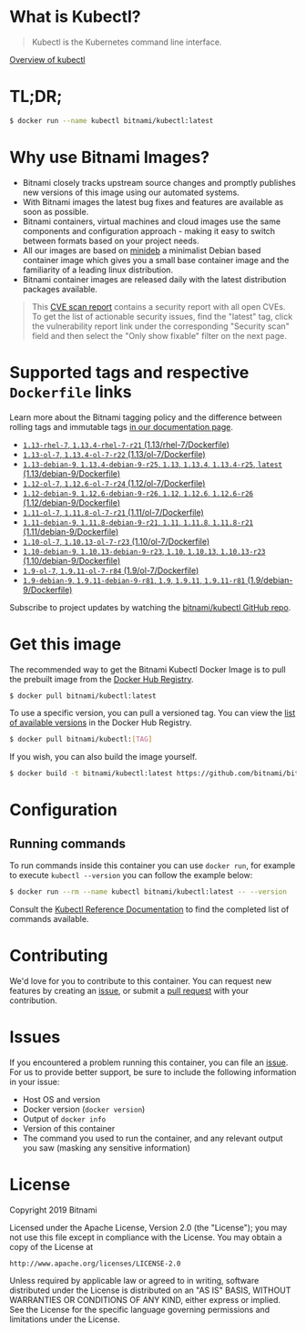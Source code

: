 
# What is Kubectl?

> Kubectl is the Kubernetes command line interface.

[Overview of kubectl](https://kubernetes.io/docs/reference/kubectl/overview/)

# TL;DR;

```bash
$ docker run --name kubectl bitnami/kubectl:latest
```

# Why use Bitnami Images?

* Bitnami closely tracks upstream source changes and promptly publishes new versions of this image using our automated systems.
* With Bitnami images the latest bug fixes and features are available as soon as possible.
* Bitnami containers, virtual machines and cloud images use the same components and configuration approach - making it easy to switch between formats based on your project needs.
* All our images are based on [minideb](https://github.com/bitnami/minideb) a minimalist Debian based container image which gives you a small base container image and the familiarity of a leading linux distribution.
* Bitnami container images are released daily with the latest distribution packages available.


> This [CVE scan report](https://quay.io/repository/bitnami/kubectl?tab=tags) contains a security report with all open CVEs. To get the list of actionable security issues, find the "latest" tag, click the vulnerability report link under the corresponding "Security scan" field and then select the "Only show fixable" filter on the next page.

# Supported tags and respective `Dockerfile` links

Learn more about the Bitnami tagging policy and the difference between rolling tags and immutable tags [in our documentation page](https://docs.bitnami.com/containers/how-to/understand-rolling-tags-containers/).


* [`1.13-rhel-7`, `1.13.4-rhel-7-r21` (1.13/rhel-7/Dockerfile)](https://github.com/bitnami/bitnami-docker-kubectl/blob/1.13.4-rhel-7-r21/1.13/rhel-7/Dockerfile)
* [`1.13-ol-7`, `1.13.4-ol-7-r22` (1.13/ol-7/Dockerfile)](https://github.com/bitnami/bitnami-docker-kubectl/blob/1.13.4-ol-7-r22/1.13/ol-7/Dockerfile)
* [`1.13-debian-9`, `1.13.4-debian-9-r25`, `1.13`, `1.13.4`, `1.13.4-r25`, `latest` (1.13/debian-9/Dockerfile)](https://github.com/bitnami/bitnami-docker-kubectl/blob/1.13.4-debian-9-r25/1.13/debian-9/Dockerfile)
* [`1.12-ol-7`, `1.12.6-ol-7-r24` (1.12/ol-7/Dockerfile)](https://github.com/bitnami/bitnami-docker-kubectl/blob/1.12.6-ol-7-r24/1.12/ol-7/Dockerfile)
* [`1.12-debian-9`, `1.12.6-debian-9-r26`, `1.12`, `1.12.6`, `1.12.6-r26` (1.12/debian-9/Dockerfile)](https://github.com/bitnami/bitnami-docker-kubectl/blob/1.12.6-debian-9-r26/1.12/debian-9/Dockerfile)
* [`1.11-ol-7`, `1.11.8-ol-7-r21` (1.11/ol-7/Dockerfile)](https://github.com/bitnami/bitnami-docker-kubectl/blob/1.11.8-ol-7-r21/1.11/ol-7/Dockerfile)
* [`1.11-debian-9`, `1.11.8-debian-9-r21`, `1.11`, `1.11.8`, `1.11.8-r21` (1.11/debian-9/Dockerfile)](https://github.com/bitnami/bitnami-docker-kubectl/blob/1.11.8-debian-9-r21/1.11/debian-9/Dockerfile)
* [`1.10-ol-7`, `1.10.13-ol-7-r23` (1.10/ol-7/Dockerfile)](https://github.com/bitnami/bitnami-docker-kubectl/blob/1.10.13-ol-7-r23/1.10/ol-7/Dockerfile)
* [`1.10-debian-9`, `1.10.13-debian-9-r23`, `1.10`, `1.10.13`, `1.10.13-r23` (1.10/debian-9/Dockerfile)](https://github.com/bitnami/bitnami-docker-kubectl/blob/1.10.13-debian-9-r23/1.10/debian-9/Dockerfile)
* [`1.9-ol-7`, `1.9.11-ol-7-r84` (1.9/ol-7/Dockerfile)](https://github.com/bitnami/bitnami-docker-kubectl/blob/1.9.11-ol-7-r84/1.9/ol-7/Dockerfile)
* [`1.9-debian-9`, `1.9.11-debian-9-r81`, `1.9`, `1.9.11`, `1.9.11-r81` (1.9/debian-9/Dockerfile)](https://github.com/bitnami/bitnami-docker-kubectl/blob/1.9.11-debian-9-r81/1.9/debian-9/Dockerfile)

Subscribe to project updates by watching the [bitnami/kubectl GitHub repo](https://github.com/bitnami/bitnami-docker-kubectl).

# Get this image

The recommended way to get the Bitnami Kubectl Docker Image is to pull the prebuilt image from the [Docker Hub Registry](https://hub.docker.com/r/bitnami/kubectl).

```bash
$ docker pull bitnami/kubectl:latest
```

To use a specific version, you can pull a versioned tag. You can view the [list of available versions](https://hub.docker.com/r/bitnami/kubectl/tags/) in the Docker Hub Registry.

```bash
$ docker pull bitnami/kubectl:[TAG]
```

If you wish, you can also build the image yourself.

```bash
$ docker build -t bitnami/kubectl:latest https://github.com/bitnami/bitnami-docker-kubectl.git
```

# Configuration

## Running commands

To run commands inside this container you can use `docker run`, for example to execute `kubectl --version` you can follow the example below:

```bash
$ docker run --rm --name kubectl bitnami/kubectl:latest -- --version
```

Consult the [Kubectl Reference Documentation](https://kubernetes.io/docs/reference/generated/kubectl/kubectl-commands) to find the completed list of commands available.

# Contributing

We'd love for you to contribute to this container. You can request new features by creating an [issue](https://github.com/bitnami/bitnami-docker-kubectl/issues), or submit a [pull request](https://github.com/bitnami/bitnami-docker-kubectl/pulls) with your contribution.

# Issues

If you encountered a problem running this container, you can file an [issue](https://github.com/bitnami/bitnami-docker-kubectl/issues). For us to provide better support, be sure to include the following information in your issue:

- Host OS and version
- Docker version (`docker version`)
- Output of `docker info`
- Version of this container
- The command you used to run the container, and any relevant output you saw (masking any sensitive information)

# License

Copyright 2019 Bitnami

Licensed under the Apache License, Version 2.0 (the "License");
you may not use this file except in compliance with the License.
You may obtain a copy of the License at

    http://www.apache.org/licenses/LICENSE-2.0

Unless required by applicable law or agreed to in writing, software
distributed under the License is distributed on an "AS IS" BASIS,
WITHOUT WARRANTIES OR CONDITIONS OF ANY KIND, either express or implied.
See the License for the specific language governing permissions and
limitations under the License.
